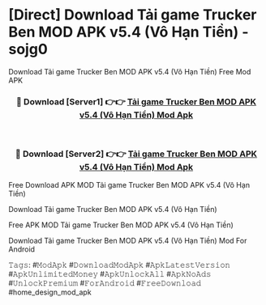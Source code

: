 # [Direct] Download Tải game Trucker Ben MOD APK v5.4 (Vô Hạn Tiền) - sojg0
Download Tải game Trucker Ben MOD APK v5.4 (Vô Hạn Tiền) Free Mod APK

<div align="center">
<h3>🔴 Download [Server1] 👉👉 <a href="https://apk-comot.site?title=Tải_game_Trucker_Ben_MOD_APK_v5.4_(Vô_Hạn_Tiền)">Tải game Trucker Ben MOD APK v5.4 (Vô Hạn Tiền) Mod Apk</a></h3><br>

<h3>🔴 Download [Server2] 👉👉 <a href="https://apk-comot.site?title=Tải_game_Trucker_Ben_MOD_APK_v5.4_(Vô_Hạn_Tiền)">Tải game Trucker Ben MOD APK v5.4 (Vô Hạn Tiền) Mod Apk</a></h3>
</div>


Free Download APK MOD Tải game Trucker Ben MOD APK v5.4 (Vô Hạn Tiền)

Download Tải game Trucker Ben MOD APK v5.4 (Vô Hạn Tiền) 

Free APK MOD Tải game Trucker Ben MOD APK v5.4 (Vô Hạn Tiền) 

Download Tải game Trucker Ben MOD APK v5.4 (Vô Hạn Tiền) Mod For Android

𝚃𝚊𝚐𝚜: #𝙼𝚘𝚍𝙰𝚙𝚔 #𝙳𝚘𝚠𝚗𝚕𝚘𝚊𝚍𝙼𝚘𝚍𝙰𝚙𝚔 #𝙰𝚙𝚔𝙻𝚊𝚝𝚎𝚜𝚝𝚅𝚎𝚛𝚜𝚒𝚘𝚗 #𝙰𝚙𝚔𝚄𝚗𝚕𝚒𝚖𝚒𝚝𝚎𝚍𝙼𝚘𝚗𝚎𝚢 #𝙰𝚙𝚔𝚄𝚗𝚕𝚘𝚌𝚔𝙰𝚕𝚕 #𝙰𝚙𝚔𝙽𝚘𝙰𝚍𝚜 #𝚄𝚗𝚕𝚘𝚌𝚔𝙿𝚛𝚎𝚖𝚒𝚞𝚖 #𝙵𝚘𝚛𝙰𝚗𝚍𝚛𝚘𝚒𝚍 #𝙵𝚛𝚎𝚎𝙳𝚘𝚠𝚗𝚕𝚘𝚊𝚍 #home_design_mod_apk